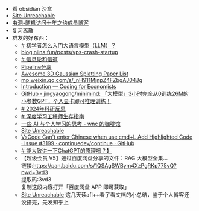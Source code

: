 - 看 obsidian 沙盒
- [Site Unreachable](https://www.travellings.cn/go.html)
- [虫洞-随机访问十年之约成员博客](https://www.foreverblog.cn/go.html)
- 复习离散
- 群友的好东西：
	- [# 初学者怎么入门大语言模型（LLM）？](https://www.zhihu.com/question/644285055/answer/5994705220)
	- [blog.niina.fun/posts/vps-crash-startup](https://blog.niina.fun/posts/vps-crash-startup)
	- [# 信息论和信道](https://zhuanlan.zhihu.com/p/676184521)
	- [Pipeline分享](https://innovative-people-fb4.notion.site/Pipeline-16e586fe7ff680bc9c21e728c65ea0d1?pvs=4)
	- [Awesome 3D Gaussian Splatting Paper List](https://mrnerf.github.io/awesome-3D-gaussian-splatting/)
	- [mp.weixin.qq.com/s/\_nH911MjnpZ4FZbgAJ04Jg](https://mp.weixin.qq.com/s/_nH911MjnpZ4FZbgAJ04Jg)
	- [Introduction — Coding for Economists](https://aeturrell.github.io/coding-for-economists/intro.html)
	- [GitHub - jingyaogong/minimind: 「大模型」3小时完全从0训练26M的小参数GPT，个人显卡即可推理训练！](https://github.com/jingyaogong/minimind/)
	- [# 2024年科研反思](https://zhuanlan.zhihu.com/p/15876528874?utm_psn=1858160039874920448)
	- [# 深度学习工程师生存指南](https://dl.ypw.io/)
	- [一些 AI 与个人学习的思考 - wnc 的咖啡馆](https://wncfht.github.io/notes/Blogs/posts/%E7%94%A8AI%E5%90%8E%E7%9A%84%E9%97%AE%E9%A2%98/)
	- [Site Unreachable](https://www.zhihu.com/question/598243591/answer/62408594574?utm_psn=1858184557674770432)
	- [VsCode Can't enter Chinese when use cmd+L Add Highlighted Code · Issue #3199 · continuedev/continue · GitHub](https://github.com/continuedev/continue/issues/3199)
	- [# 能大致讲一下ChatGPT的原理吗？】](https://www.zhihu.com/question/367082679/answer/2486814941)
	- 【超级会员 V5】通过百度网盘分享的文件：RAG 大模型全集…  
		链接:https://pan.baidu.com/s/1QSAgSWBym4XzPgRKp775vQ?pwd=3vd3  
		提取码:3vd3  
		复制这段内容打开「百度网盘 APP 即可获取」
	- [Site Unreachable](https://zhuanlan.zhihu.com/p/15748531833) 这几天读afl++看了看文档的小总结，鉴于个人博客还没搭完，先发知乎上
